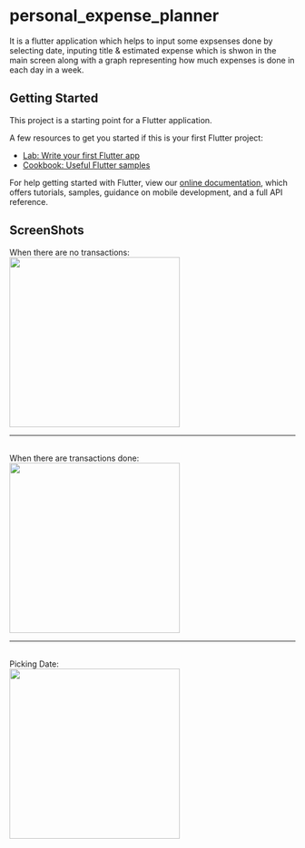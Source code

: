 # personal_expense_planner

It is a flutter application which helps to input some expsenses done by selecting date, inputing title & estimated expense which is shwon in the main screen along with a graph representing how much expenses is done in each day in a week.

## Getting Started

This project is a starting point for a Flutter application.

A few resources to get you started if this is your first Flutter project:

- [Lab: Write your first Flutter app](https://flutter.dev/docs/get-started/codelab)
- [Cookbook: Useful Flutter samples](https://flutter.dev/docs/cookbook)

For help getting started with Flutter, view our
[online documentation](https://flutter.dev/docs), which offers tutorials,
samples, guidance on mobile development, and a full API reference.


## ScreenShots

When there are no transactions:
<br>
<img src = "https://user-images.githubusercontent.com/47735067/146673098-d542f791-8d04-4dc5-a9d3-a88a93b5467e.png" width = "300">
<br>
<hr>
<br>
When there are transactions done:
<br>
<img src = "https://user-images.githubusercontent.com/47735067/146734626-98f1659e-39e1-4027-aaab-feb65072e5e3.png" width = "300">
<br>
<hr>
<br>
Picking Date:
<br>
<img src = "https://user-images.githubusercontent.com/47735067/146731033-952c6591-3f88-4727-9cde-beb71aa1a6e8.png" width = "300">
